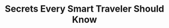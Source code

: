 ---
title: Secrets Every Smart Traveler Should Know
year: 2005
opening_date: 2005-11-04
closing_date: 2005-11-19
layout: productions
image:
image_caption:
image_credit:
playbill: 
category: 
details:
  Theatre: Theatre Jacksonville
  Venue: Little Theatre
cast: 
  cast: 
    - Carole V. Banks
    - Staci Cobb
    - Christine Dumars
    - Blake Osner
    - Karl Rogers
crew:
  Title: Person
  Piano: Ellen Milligan
  Bass: Larry Nader
  Artistic Director/Choreographer: Jean Tait
  Musical Director: Ellen Milligan
  Technical Director: Jeffery L. Wagoner
  Scenic Design: Kelly J. Wagoner
  Lighting Design: Jeffery L. Wagoner
  Costume Design: Audrey Wagner
  Properties: Jeffery L. Wagoner
  Stage Manager: Michelle Simkulet
  Assistant Technical Director: Tim Allen
  Assistant Stage Manager: Megan Branch
  Light Board Operation: Gloria Pepe
  Sound Board Operator: Michelle Simkulet
  Running Crew: 
    - Megan Branch
    - Rhianna Hurt
  Set Construction: 
    - Tim Allen
    - Nikki Blue
    - Kristina Elliot
    - Anne Hueser
    - Lindsey Kinard
    - Bret Lawrence
    - Greg Odenwald
    - Gloria Pepe
    - Ashly Potter
orchestra:
external_links:
---